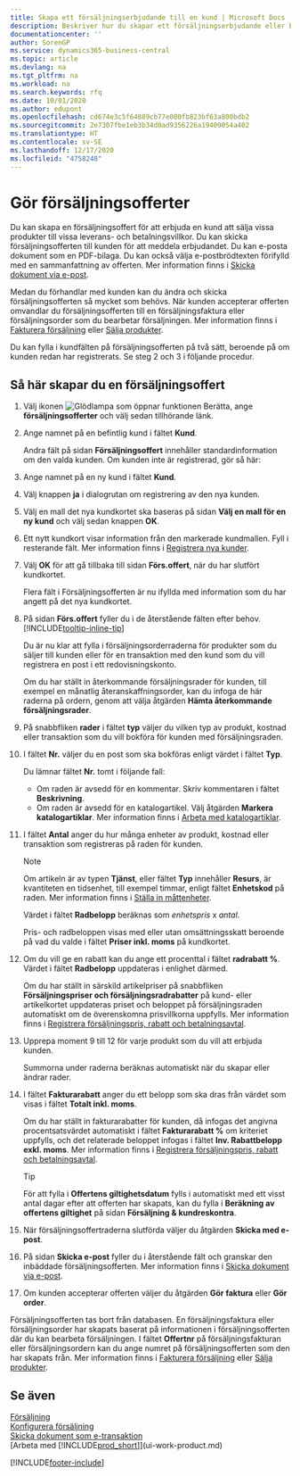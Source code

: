 ```yaml
---
title: Skapa ett försäljningserbjudande till en kund | Microsoft Docs
description: Beskriver hur du skapar ett försäljningserbjudande eller begäran om förslag (Offertförfrågan) för att registrera ditt erbjudande till kunden att sälja produkter under vissa villkor.
documentationcenter: ''
author: SorenGP
ms.service: dynamics365-business-central
ms.topic: article
ms.devlang: na
ms.tgt_pltfrm: na
ms.workload: na
ms.search.keywords: rfq
ms.date: 10/01/2020
ms.author: edupont
ms.openlocfilehash: cd674e3c5f64889cb77e000fb823bf63a800bdb2
ms.sourcegitcommit: 2e7307fbe1eb3b34d0ad9356226a19409054a402
ms.translationtype: HT
ms.contentlocale: sv-SE
ms.lasthandoff: 12/17/2020
ms.locfileid: "4758248"
---
```

# <a name="make-sales-quotes"></a>Gör försäljningsofferter
Du kan skapa en försäljningsoffert för att erbjuda en kund att sälja vissa produkter till vissa leverans- och betalningsvillkor. Du kan skicka försäljningsofferten till kunden för att meddela erbjudandet. Du kan e-posta dokument som en PDF-bilaga. Du kan också välja e-postbrödtexten förifylld med en sammanfattning av offerten. Mer information finns i [Skicka dokument via e-post](ui-how-send-documents-email.md).

Medan du förhandlar med kunden kan du ändra och skicka försäljningsofferten så mycket som behövs. När kunden accepterar offerten omvandlar du försäljningsofferten till en försäljningsfaktura eller försäljningsorder som du bearbetar försäljningen. Mer information finns i [Fakturera försäljning](sales-how-invoice-sales.md) eller [Sälja produkter](sales-how-sell-products.md).

Du kan fylla i kundfälten på försäljningsofferten på två sätt, beroende på om kunden redan har registrerats. Se steg 2 och 3 i följande procedur.

## <a name="to-create-a-sales-quote"></a>Så här skapar du en försäljningsoffert
1. Välj ikonen ![Glödlampa som öppnar funktionen Berätta](media/ui-search/search_small.png "Berätta vad du vill göra"), ange **försäljningsofferter** och välj sedan tillhörande länk.
2. Ange namnet på en befintlig kund i fältet **Kund**.

   Andra fält på sidan **Försäljningsoffert** innehåller standardinformation om den valda kunden. Om kunden inte är registrerad, gör så här:
3. Ange namnet på en ny kund i fältet **Kund**.
4. Välj knappen **ja** i dialogrutan om registrering av den nya kunden.
5. Välj en mall det nya kundkortet ska baseras på sidan **Välj en mall för en ny kund** och välj sedan knappen **OK**.
6. Ett nytt kundkort visar information från den markerade kundmallen. Fyll i resterande fält. Mer information finns i [Registrera nya kunder](sales-how-register-new-customers.md).  
7. Välj **OK** för att gå tillbaka till sidan **Förs.offert**, när du har slutfört kundkortet.

   Flera fält i Försäljningsofferten är nu ifyllda med information som du har angett på det nya kundkortet.  
8. På sidan **Förs.offert** fyller du i de återstående fälten efter behov. [!INCLUDE[tooltip-inline-tip](includes/tooltip-inline-tip_md.md)]  

    Du är nu klar att fylla i försäljningsorderraderna för produkter som du säljer till kunden eller för en transaktion med den kund som du vill registrera en post i ett redovisningskonto.   

    Om du har ställt in återkommande försäljningsrader för kunden, till exempel en månatlig återanskaffningsorder, kan du infoga de här raderna på ordern, genom att välja åtgärden **Hämta återkommande försäljningsrader**.  

9. På snabbfliken **rader** i fältet **typ** väljer du vilken typ av produkt, kostnad eller transaktion som du vill bokföra för kunden med försäljningsraden.
10. I fältet **Nr.** väljer du en post som ska bokföras enligt värdet i fältet **Typ**.

    Du lämnar fältet **Nr.** tomt i följande fall:
    - Om raden är avsedd för en kommentar. Skriv kommentaren i fältet **Beskrivning**.
    - Om raden är avsedd för en katalogartikel. Välj åtgärden **Markera katalogartiklar**. Mer information finns i [Arbeta med katalogartiklar](inventory-how-work-nonstock-items.md).

11. I fältet **Antal** anger du hur många enheter av produkt, kostnad eller transaktion som registreras på raden för kunden.

    > [!NOTE]  
    >  Om artikeln är av typen **Tjänst**, eller fältet **Typ** innehåller **Resurs**, är kvantiteten en tidsenhet, till exempel timmar, enligt fältet **Enhetskod** på raden. Mer information finns i [Ställa in måttenheter](inventory-how-setup-units-of-measure.md).

    Värdet i fältet **Radbelopp** beräknas som *enhetspris* x *antal*.  

    Pris- och radbeloppen visas med eller utan omsättningsskatt beroende på vad du valde i fältet **Priser inkl. moms** på kundkortet.  
12. Om du vill ge en rabatt kan du ange ett procenttal i fältet **radrabatt %**. Värdet i fältet **Radbelopp** uppdateras i enlighet därmed.  

    Om du har ställt in särskild artikelpriser på snabbfliken **Försäljningspriser och försäljningsradrabatter** på kund- eller artikelkortet uppdateras priset och beloppet på försäljningsraden automatiskt om de överenskomna prisvillkorna uppfylls. Mer information finns i [Registrera försäljningspris, rabatt och betalningsavtal](sales-how-record-sales-price-discount-payment-agreements.md).  
13. Upprepa moment 9 till 12 för varje produkt som du vill att erbjuda kunden.

    Summorna under raderna beräknas automatiskt när du skapar eller ändrar rader.  
14. I fältet **Fakturarabatt** anger du ett belopp som ska dras från värdet som visas i fältet **Totalt inkl. moms**.

    Om du har ställt in fakturarabatter för kunden, då infogas det angivna procentsatsvärdet automatiskt i fältet **Fakturarabatt %** om kriteriet uppfylls, och det relaterade beloppet infogas i fältet **Inv. Rabattbelopp exkl. moms**. Mer information finns i [Registrera försäljningspris, rabatt och betalningsavtal](sales-how-record-sales-price-discount-payment-agreements.md).

    > [!TIP]
    > För att fylla i **Offertens giltighetsdatum** fylls i automatiskt med ett visst antal dagar efter att offerten har skapats, kan du fylla i **Beräkning av offertens giltighet** på sidan **Försäljning & kundreskontra**.

15. När försäljningsoffertraderna slutförda väljer du åtgärden **Skicka med e-post**.
16. På sidan **Skicka e-post** fyller du i återstående fält och granskar den inbäddade försäljningsofferten. Mer information finns i [Skicka dokument via e-post](ui-how-send-documents-email.md).
17. Om kunden accepterar offerten väljer du åtgärden **Gör faktura** eller **Gör order**.

Försäljningsofferten tas bort från databasen. En försäljningsfaktura eller försäljningsorder har skapats baserat på informationen i försäljningsofferten där du kan bearbeta försäljningen. I fältet **Offertnr** på försäljningsfakturan eller försäljningsordern kan du ange numret på försäljningsofferten som den har skapats från. Mer information finns i [Fakturera försäljning](sales-how-invoice-sales.md) eller [Sälja produkter](sales-how-sell-products.md).

## <a name="see-also"></a>Se även
[Försäljning](sales-manage-sales.md)  
[Konfigurera försäljning](sales-setup-sales.md)  
[Skicka dokument som e-transaktion](ui-how-send-documents-email.md)  
[Arbeta med [!INCLUDE[prod_short](includes/prod_short.md)]](ui-work-product.md)


[!INCLUDE[footer-include](includes/footer-banner.md)]